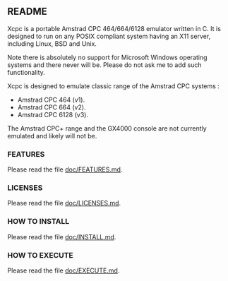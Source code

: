 ## README

Xcpc is a portable Amstrad CPC 464/664/6128 emulator written in C. It is designed to run on any POSIX compliant system having an X11 server, including Linux, BSD and Unix.

Note there is absolutely no support for Microsoft Windows operating systems and there never will be. Please do not ask me to add such functionality.

Xcpc is designed to emulate classic range of the Amstrad CPC systems :

  - Amstrad CPC 464 (v1).
  - Amstrad CPC 664 (v2).
  - Amstrad CPC 6128 (v3).

The Amstrad CPC+ range and the GX4000 console are not currently emulated and likely will not be.

### FEATURES

Please read the file [doc/FEATURES.md](doc/FEATURES.md).

### LICENSES

Please read the file [doc/LICENSES.md](doc/LICENSES.md).

### HOW TO INSTALL

Please read the file [doc/INSTALL.md](doc/INSTALL.md).

### HOW TO EXECUTE

Please read the file [doc/EXECUTE.md](doc/EXECUTE.md).
